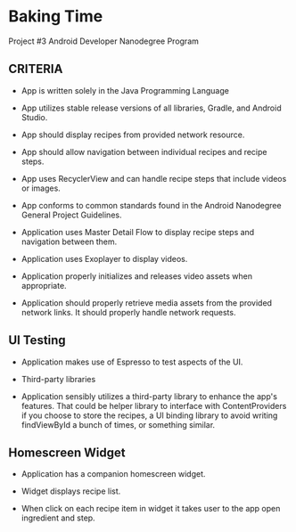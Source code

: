 # Baking Time
Project #3 
Android Developer Nanodegree Program

## CRITERIA
- App is written solely in the Java Programming Language

- App utilizes stable release versions of all libraries, Gradle, and Android Studio.

- App should display recipes from provided network resource.

- App should allow navigation between individual recipes and recipe steps.

- App uses RecyclerView and can handle recipe steps that include videos or images.

- App conforms to common standards found in the Android Nanodegree General Project Guidelines.

- Application uses Master Detail Flow to display recipe steps and navigation between them.

- Application uses Exoplayer to display videos.

- Application properly initializes and releases video assets when appropriate.

- Application should properly retrieve media assets from the provided network links. It should properly handle network requests.

## UI Testing

- Application makes use of Espresso to test aspects of the UI.

- Third-party libraries

- Application sensibly utilizes a third-party library to enhance the app's features. That could be helper library to interface with ContentProviders if you choose to store the recipes, a UI binding library to avoid writing findViewById a bunch of times, or something similar.

## Homescreen Widget

- Application has a companion homescreen widget.

- Widget displays recipe list.

- When click on each recipe item in widget it takes user to the app open ingredient and step.

